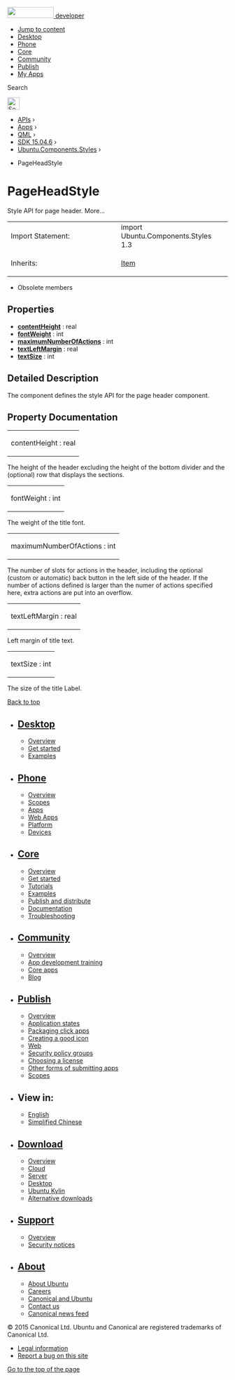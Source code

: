 <a href="https://developer.ubuntu.com/" class="logo-ubuntu"><img src="https://developer.ubuntu.com/assets/sites/ubuntu/latest/u/img/logos/logo-ubuntu-orange.svg" width="106" height="25" /> <span>developer</span></a>

-   [Jump to content](index.html#main-content)
-   [Desktop](https://developer.ubuntu.com/en/desktop/)
-   [Phone](https://developer.ubuntu.com/en/phone/)
-   [Core](https://developer.ubuntu.com/core)
-   [Community](https://developer.ubuntu.com/en/community/)
-   [Publish](https://developer.ubuntu.com/en/publish/)
-   [My Apps](https://myapps.developer.ubuntu.com/)

Search

<img src="https://developer.ubuntu.com/assets/sites/ubuntu/latest/u/img/search-white.svg" alt="Search" height="28" />

-   [APIs](../../../../index.html) ›
-   [Apps](../../../index.html) ›
-   [QML](../../index.html) ›
-   [SDK 15.04.6](../index.html) ›
-   [Ubuntu.Components.Styles](../Ubuntu.Components.Styles/index.html) ›

<!-- -->

-   PageHeadStyle

PageHeadStyle
=============

<span class="subtitle"></span>
Style API for page header. More...

<table>
<colgroup>
<col width="50%" />
<col width="50%" />
</colgroup>
<tbody>
<tr class="odd">
<td>Import Statement:</td>
<td>import Ubuntu.Components.Styles 1.3</td>
</tr>
<tr class="even">
<td>Inherits:</td>
<td><p><a href="../QtQuick.Item/index.html">Item</a></p></td>
</tr>
</tbody>
</table>

-   Obsolete members

<span id="properties"></span>
Properties
----------

-   ****[contentHeight](index.html#contentHeight-prop)**** : real
-   ****[fontWeight](index.html#fontWeight-prop)**** : int
-   ****[maximumNumberOfActions](index.html#maximumNumberOfActions-prop)**** : int
-   ****[textLeftMargin](index.html#textLeftMargin-prop)**** : real
-   ****[textSize](index.html#textSize-prop)**** : int

<span id="details"></span>
Detailed Description
--------------------

The component defines the style API for the page header component.

Property Documentation
----------------------

<table>
<colgroup>
<col width="100%" />
</colgroup>
<tbody>
<tr class="odd">
<td><p><span id="contentHeight-prop"></span><span class="name">contentHeight</span> : <span class="type">real</span></p></td>
</tr>
</tbody>
</table>

The height of the header excluding the height of the bottom divider and the (optional) row that displays the sections.

<table>
<colgroup>
<col width="100%" />
</colgroup>
<tbody>
<tr class="odd">
<td><p><span id="fontWeight-prop"></span><span class="name">fontWeight</span> : <span class="type">int</span></p></td>
</tr>
</tbody>
</table>

The weight of the title font.

<table>
<colgroup>
<col width="100%" />
</colgroup>
<tbody>
<tr class="odd">
<td><p><span id="maximumNumberOfActions-prop"></span><span class="name">maximumNumberOfActions</span> : <span class="type">int</span></p></td>
</tr>
</tbody>
</table>

The number of slots for actions in the header, including the optional (custom or automatic) back button in the left side of the header. If the number of actions defined is larger than the numer of actions specified here, extra actions are put into an overflow.

<table>
<colgroup>
<col width="100%" />
</colgroup>
<tbody>
<tr class="odd">
<td><p><span id="textLeftMargin-prop"></span><span class="name">textLeftMargin</span> : <span class="type">real</span></p></td>
</tr>
</tbody>
</table>

Left margin of title text.

<table>
<colgroup>
<col width="100%" />
</colgroup>
<tbody>
<tr class="odd">
<td><p><span id="textSize-prop"></span><span class="name">textSize</span> : <span class="type">int</span></p></td>
</tr>
</tbody>
</table>

The size of the title Label.

[Back to top](index.html#)

-   [Desktop](https://developer.ubuntu.com/en/desktop/)
    ---------------------------------------------------

    -   [Overview](https://developer.ubuntu.com/en/desktop/)
    -   [Get started](http://snapcraft.io/?utm_source=developer.ubuntu.com&utm_medium=devportal&utm_term=snaps%20snapcraft%20desktop&utm_content=menu&utm_campaign=duc_snappers)
    -   [Examples](https://github.com/ubuntu/snappy-playpen)

-   [Phone](https://developer.ubuntu.com/en/phone/)
    -----------------------------------------------

    -   [Overview](https://developer.ubuntu.com/en/phone/)
    -   [Scopes](https://developer.ubuntu.com/en/phone/scopes/)
    -   [Apps](https://developer.ubuntu.com/en/phone/apps/)
    -   [Web Apps](https://developer.ubuntu.com/en/phone/web/)
    -   [Platform](https://developer.ubuntu.com/en/phone/platform/)
    -   [Devices](https://developer.ubuntu.com/en/phone/devices/)

-   [Core](https://developer.ubuntu.com/core)
    -----------------------------------------

    -   [Overview](https://developer.ubuntu.com/core)
    -   [Get started](https://developer.ubuntu.com/core/get-started)
    -   [Tutorials](https://developer.ubuntu.com/core/tutorials)
    -   [Examples](https://developer.ubuntu.com/core/examples)
    -   [Publish and distribute](https://developer.ubuntu.com/core/publish-and-distribute)
    -   [Documentation](https://developer.ubuntu.com/core/documentation)
    -   [Troubleshooting](https://developer.ubuntu.com/core/troubleshooting)

-   [Community](https://developer.ubuntu.com/en/community/)
    -------------------------------------------------------

    -   [Overview](https://developer.ubuntu.com/en/community/)
    -   [App development training](https://developer.ubuntu.com/en/community/training/)
    -   [Core apps](https://developer.ubuntu.com/en/community/core-apps/)
    -   [Blog](https://developer.ubuntu.com/en/community/blog/)

-   [Publish](https://developer.ubuntu.com/en/publish/)
    ---------------------------------------------------

    -   [Overview](https://developer.ubuntu.com/en/publish/)
    -   [Application states](https://developer.ubuntu.com/en/publish/application-states/)
    -   [Packaging click apps](https://developer.ubuntu.com/en/publish/packaging-click-apps/)
    -   [Creating a good icon](https://developer.ubuntu.com/en/publish/creating-a-good-icon/)
    -   [Web](https://developer.ubuntu.com/en/publish/web/)
    -   [Security policy groups](https://developer.ubuntu.com/en/publish/security-policy-groups/)
    -   [Choosing a license](https://developer.ubuntu.com/en/publish/choosing-a-license/)
    -   [Other forms of submitting apps](https://developer.ubuntu.com/en/publish/other-forms-of-submitting-apps/)
    -   [Scopes](https://developer.ubuntu.com/en/publish/scopes/)

-   View in:
    --------

    -   [English](index.html "Change to language: English")
    -   [Simplified Chinese](index.html "Change to language: Simplified Chinese")

-   [Download](http://ubuntu.com/download/)
    ---------------------------------------

    -   [Overview](http://ubuntu.com/download)
    -   [Cloud](http://ubuntu.com/download/cloud)
    -   [Server](http://ubuntu.com/download/server)
    -   [Desktop](http://ubuntu.com/download/desktop)
    -   [Ubuntu Kylin](http://ubuntu.com/download/ubuntu-kylin)
    -   [Alternative downloads](http://ubuntu.com/download/alternative-downloads)

-   [Support](http://ubuntu.com/support/)
    -------------------------------------

    -   [Overview](http://ubuntu.com/support)
    -   [Security notices](http://www.ubuntu.com/usn/)

-   [About](http://ubuntu.com/about/)
    ---------------------------------

    -   [About Ubuntu](http://ubuntu.com/about/about-ubuntu)
    -   [Careers](http://www.canonical.com/careers)
    -   [Canonical and Ubuntu](http://ubuntu.com/about/canonical-and-ubuntu)
    -   [Contact us](http://ubuntu.com/about/contact-us)
    -   [Canonical news feed](http://insights.ubuntu.com/feed/)

© 2015 Canonical Ltd. Ubuntu and Canonical are registered trademarks of Canonical Ltd.

-   [Legal information](http://www.ubuntu.com/legal)
-   [Report a bug on this site](https://bugs.launchpad.net/developer-ubuntu-com/)

<span class="accessibility-aid">[Go to the top of the page](index.html#)</span>
